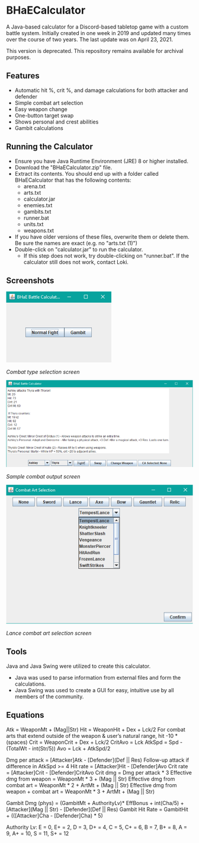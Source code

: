 # BHaECalculator
A Java-based calculator for a Discord-based tabletop game with a custom battle system. Initially created in one week in 2019 and updated many times over the course of two years. The last update was on April 23, 2021.

This version is deprecated. This repository remains available for archival purposes.

## Features
- Automatic hit %, crit %, and damage calculations for both attacker and defender
- Simple combat art selection
- Easy weapon change
- One-button target swap
- Shows personal and crest abilities
- Gambit calculations

## Running the Calculator
- Ensure you have Java Runtime Environment (JRE) 8 or higher installed.
- Download the "BHaECalculator.zip" file.
- Extract its contents. You should end up with a folder called BHaECalculator that has the following contents:
  - arena.txt
  - arts.txt
  - calculator.jar
  - enemies.txt
  - gambits.txt
  - runner.bat
  - units.txt
  - weapons.txt
- If you have older versions of these files, overwrite them or delete them. Be sure the names are exact (e.g. no "arts.txt (1)")
- Double-click on "calculator.jar" to run the calculator.
  - If this step does not work, try double-clicking on "runner.bat". If the calculator still does not work, contact Loki.

## Screenshots
![Combat type selection screen](/img/img1.png)

*Combat type selection screen*

![Sample combat output](/img/img2.png)

*Sample combat output screen*

![Sample combat art selection](/img/img3.png)

*Lance combat art selection screen*

## Tools
Java and Java Swing were utilized to create this calculator.
- Java was used to parse information from external files and form the calculations.
- Java Swing was used to create a GUI for easy, intuitive use by all members of the community.

## Equations
Atk = WeaponMt + (Mag||Str)
Hit = WeaponHit + Dex + Lck/2
For combat arts that extend outside of the weapon & user’s natural range, hit -10 * (spaces)
Crit = WeaponCrit + Dex + Lck/2
CritAvo = Lck
AtkSpd = Spd - (TotalWt - int(Str/5))
Avo = Lck + AtkSpd/2

Dmg per attack = [Attacker]Atk - [Defender](Def || Res)
Follow-up attack if difference in AtkSpd >= 4
Hit rate = [Attacker]Hit - [Defender]Avo
Crit rate = [Attacker]Crit - [Defender]CritAvo
Crit dmg = Dmg per attack * 3
Effective dmg from weapon = WeaponMt * 3 + (Mag || Str)
Effective dmg from combat art = WeaponMt * 2 + ArtMt + (Mag || Str)
Effective dmg from weapon + combat art = WeaponMt * 3 + ArtMt + (Mag || Str)

Gambit Dmg (phys) = (GambitMt + AuthorityLv)* EffBonus + int(Cha/5) + [Attacker](Mag || Str) - [Defender](Def || Res)
Gambit Hit Rate = GambitHit + (([Attacker]Cha - [Defender]Cha) * 5)

Authority Lv: E = 0, E+ = 2, D = 3, D+ = 4, C = 5, C+ = 6, B = 7, B+ = 8, A = 9, A+ = 10, S = 11, S+ = 12
